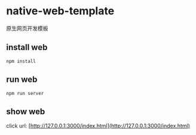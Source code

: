 # native-web-template

原生网页开发模板

## install web

```install
npm install
```

## run web

```run
npm run server
```

## show web

click url: [http://127.0.0.1:3000/index.html](http://127.0.0.1:3000/index.html)
